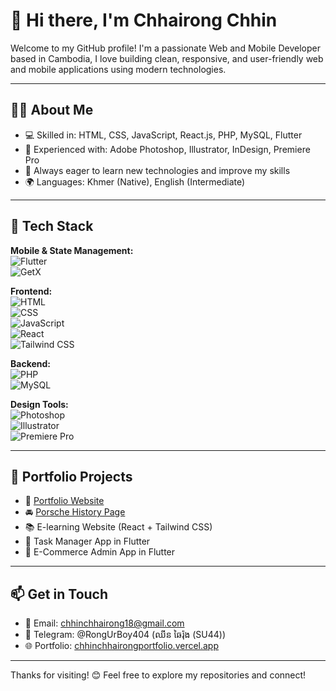 # 👋 Hi there, I'm Chhairong Chhin

Welcome to my GitHub profile! I'm a passionate Web and Mobile Developer based in Cambodia, I love building clean, responsive, and user-friendly web and mobile applications using modern technologies.

---

## 👨‍💻 About Me

- 💻 Skilled in: HTML, CSS, JavaScript, React.js, PHP, MySQL, Flutter
- 🎨 Experienced with: Adobe Photoshop, Illustrator, InDesign, Premiere Pro
- 🧠 Always eager to learn new technologies and improve my skills
- 🌍 Languages: Khmer (Native), English (Intermediate)

---

## 🔧 Tech Stack

**Mobile & State Management:**  
![Flutter](https://img.shields.io/badge/-Flutter-02569B?logo=flutter&logoColor=white&style=flat)  
![GetX](https://img.shields.io/badge/-GetX-7B1FA2?logo=flutter&logoColor=white&style=flat)

**Frontend:**  
![HTML](https://img.shields.io/badge/-HTML5-E34F26?logo=html5&logoColor=white&style=flat)  
![CSS](https://img.shields.io/badge/-CSS3-1572B6?logo=css3&logoColor=white&style=flat)  
![JavaScript](https://img.shields.io/badge/-JavaScript-F7DF1E?logo=javascript&logoColor=black&style=flat)  
![React](https://img.shields.io/badge/-React-61DAFB?logo=react&logoColor=black&style=flat)  
![Tailwind CSS](https://img.shields.io/badge/-TailwindCSS-38B2AC?logo=tailwind-css&logoColor=white&style=flat)

**Backend:**  
![PHP](https://img.shields.io/badge/-PHP-777BB4?logo=php&logoColor=white&style=flat)  
![MySQL](https://img.shields.io/badge/-MySQL-4479A1?logo=mysql&logoColor=white&style=flat)  

**Design Tools:**  
![Photoshop](https://img.shields.io/badge/-Photoshop-31A8FF?logo=adobe-photoshop&logoColor=white&style=flat)  
![Illustrator](https://img.shields.io/badge/-Illustrator-FF9A00?logo=adobe-illustrator&logoColor=white&style=flat)  
![Premiere Pro](https://img.shields.io/badge/-Premiere%20Pro-9999FF?logo=adobe-premiere-pro&logoColor=white&style=flat)

---

## 📁 Portfolio Projects

- 🔗 [Portfolio Website](https://chhinchhairongportfolio.vercel.app/)
- 🚘 [Porsche History Page](https://porsche-history.vercel.app/)
- 📚 E-learning Website (React + Tailwind CSS)
- 📱 Task Manager App in Flutter
- 📱 E-Commerce Admin App in Flutter

---

## 📫 Get in Touch

- 📧 Email: chhinchhairong18@gmail.com
- 📲 Telegram: @RongUrBoy404 (ឈីន ឆៃរ៉ុង (SU44))
- 🌐 Portfolio: [chhinchhairongportfolio.vercel.app](https://chhinchhairongportfolio.vercel.app/)

---

Thanks for visiting! 😊 Feel free to explore my repositories and connect!
